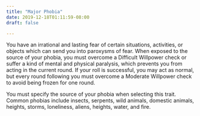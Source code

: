 ```yaml
---
title: "Major Phobia"
date: 2019-12-18T01:11:59-08:00
draft: false

---
```

You have an irrational and lasting fear of certain situations, activities, or objects which can send you into paroxysms of fear. When exposed to the source of your phobia, you must overcome a Difficult Willpower check or suffer a kind of mental and physical paralysis, which prevents you from acting in the current round. If your roll is successful, you may act as normal, but every round following you must overcome a Moderate Willpower check to avoid being frozen for one round. 

You must specify the source of your phobia when selecting this trait. Common phobias include insects, serpents, wild animals, domestic animals, heights, storms, loneliness, aliens, heights, water, and fire.